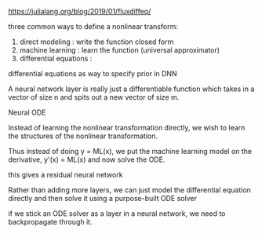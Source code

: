 
https://julialang.org/blog/2019/01/fluxdiffeq/

three common ways to define a nonlinear transform: 
1. direct modeling : write the function closed form
2. machine learning : learn the function (universal approximator)
3. differential equations : 

differential equations as way to specify prior in DNN

A neural network layer is really just a differentiable function which takes in a vector of size n and spits out a new vector of size m.

Neural ODE 

Instead of learning the nonlinear transformation directly, we wish to learn the structures of the nonlinear transformation. 

Thus instead of doing y = ML(x), we put the machine learning model on the derivative, y'(x) = ML(x) and now solve the ODE.

this gives a residual neural network

Rather than adding more layers, we can just model the differential equation directly and then solve it using a purpose-built ODE solver

 if we stick an ODE solver as a layer in a neural network, we need to backpropagate through it.
